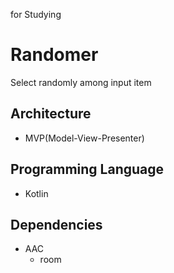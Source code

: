 for Studying 

# Randomer
Select randomly among input item

Architecture
-------------

  * MVP(Model-View-Presenter)

Programming Language
-------------

  * Kotlin

Dependencies
-------------

  * AAC
    - room
